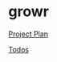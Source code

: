 # growr

[Project Plan](https://whimsical.com/grow-controll-CgV4hzubjCk4op3NR23BEA)

[Todos](https://www.notion.so/Growr-d61a3ed89aea4bff9cbed69c0d1ae798)
